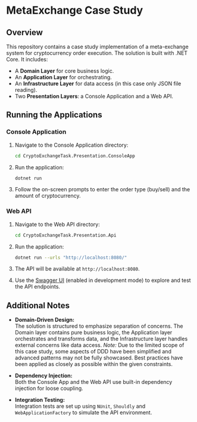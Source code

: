 # MetaExchange Case Study

## Overview
This repository contains a case study implementation of a meta-exchange system for cryptocurrency order execution. The solution is built with .NET Core. It includes:
- A **Domain Layer** for core business logic.
- An **Application Layer** for orchestrating.
- An **Infrastructure Layer** for data access (in this case only JSON file reading).
- Two **Presentation Layers**: a Console Application and a Web API.

## Running the Applications

### Console Application
1. Navigate to the Console Application directory:
   
   ```bash
   cd CryptoExchangeTask.Presentation.ConsoleApp
   ```

2. Run the application:
   
   ```bash
   dotnet run
   ```
   
3. Follow the on-screen prompts to enter the order type (buy/sell) and the amount of cryptocurrency.

### Web API
1. Navigate to the Web API directory:
   
   ```bash
   cd CryptoExchangeTask.Presentation.Api
   ```
2. Run the application:
   
   ```bash
   dotnet run --urls "http://localhost:8080/"
   ```
   
3. The API will be available at `http://localhost:8080`.
   
4. Use the [Swagger UI](http://localhost:8080/swagger) (enabled in development mode) to explore and test the API endpoints.

## Additional Notes
- **Domain-Driven Design:**  
  The solution is structured to emphasize separation of concerns. The Domain layer contains pure business logic, the Application layer orchestrates and transforms data, and the Infrastructure layer handles external concerns like data access.
  *Note:* Due to the limited scope of this case study, some aspects of DDD have been simplified and advanced patterns may not be fully showcased. Best practices have been applied as closely as possible within the given constraints.
  
- **Dependency Injection:**  
  Both the Console App and the Web API use built-in dependency injection for loose coupling.
  
- **Integration Testing:**  
  Integration tests are set up using `NUnit`, `Shouldly` and `WebApplicationFactory` to simulate the API environment.

